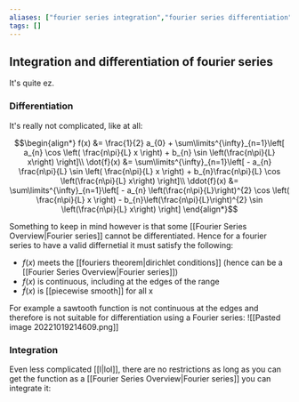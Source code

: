 ```yaml
---
aliases: ["fourier series integration","fourier series differentiation"]
tags: []
---
```


## Integration and differentiation of fourier series

It's quite ez.

### Differentiation
It's really not complicated, like at all:

$$\begin{align*}
f(x) &= \frac{1}{2} a_{0} + \sum\limits^{\infty}_{n=1}\left[ a_{n} \cos \left( \frac{n\pi}{L} x \right) + b_{n} \sin \left(\frac{n\pi}{L} x\right) \right]\\
\dot{f}(x) &=   \sum\limits^{\infty}_{n=1}\left[ - a_{n} \frac{n\pi}{L} \sin \left( \frac{n\pi}{L} x \right) + b_{n}\frac{n\pi}{L} \cos \left(\frac{n\pi}{L} x\right) \right]\\
\ddot{f}(x) &=   \sum\limits^{\infty}_{n=1}\left[ - a_{n} \left(\frac{n\pi}{L}\right)^{2} \cos \left( \frac{n\pi}{L} x \right) - b_{n}\left(\frac{n\pi}{L}\right)^{2} \sin \left(\frac{n\pi}{L} x\right) \right]
\end{align*}$$

Something to keep in mind however is that some [[Fourier Series Overview|Fourier series]] cannot be differentiated. Hence for a fourier series to have a valid differnetial it must satisfy the following:
- $f(x)$ meets the [[fouriers theorem|dirichlet conditions]] (hence can be a [[Fourier Series Overview|Fourier series]])
- $f(x)$ is continuous, including at the edges of the range
- $\dot{f}(x)$ is [[piecewise smooth]] for all x

For example a sawtooth function is not continuous at the edges and therefore is not suitable for differentiation using a Fourier series:
![[Pasted image 20221019214609.png]]

### Integration
Even less complicated [[l|lol]], there are no restrictions as long as you can get the function as a [[Fourier Series Overview|Fourier series]] you can integrate it:



